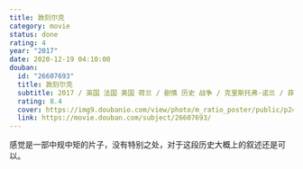 ```yaml
---
title: 敦刻尔克
category: movie
status: done
rating: 4
year: "2017"
date: 2020-12-19 04:10:00
douban:
  id: "26607693"
  title: 敦刻尔克
  subtitle: 2017 / 英国 法国 美国 荷兰 / 剧情 历史 战争 / 克里斯托弗·诺兰 / 菲恩·怀特海德 汤姆·格林-卡尼
  rating: 8.4
  cover: https://img9.doubanio.com/view/photo/m_ratio_poster/public/p2494950714.jpg
  link: https://movie.douban.com/subject/26607693/
---
```


感觉是一部中规中矩的片子，没有特别之处，对于这段历史大概上的叙述还是可以。
